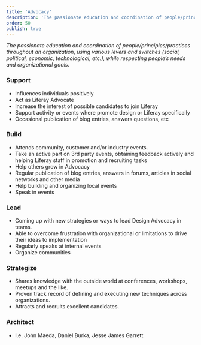 ```yaml
---
title: 'Advocacy'
description: 'The passionate education and coordination of people/principles/practices throughout an organization, using various levers and switches (social, political, economic, technological, etc.), while respecting people’s needs and organizational goals.'
order: 50
publish: true
---
```


_The passionate education and coordination of people/principles/practices throughout an organization, using various levers and switches (social, political, economic, technological, etc.), while respecting people’s needs and organizational goals._

### Support

-   Influences individuals positively
-   Act as Liferay Advocate
-   Increase the interest of possible candidates to join Liferay
-   Support activity or events where promote design or Liferay specifically
-   Occasional publication of blog entries, answers questions, etc

### Build

-   Attends community, customer and/or industry events.
-   Take an active part on 3rd party events, obtaining feedback actively and helping Liferay staff in promotion and recruiting tasks
-   Help others grow in Advocacy
-   Regular publication of blog entries, answers in forums, articles in social networks and other media
-   Help building and organizing local events
-   Speak in events

### Lead

-   Coming up with new strategies or ways to lead Design Advocacy in teams.
-   Able to overcome frustration with organizational or limitations to drive their ideas to implementation
-   Regularly speaks at internal events
-   Organize communities

### Strategize

-   Shares knowledge with the outside world at conferences, workshops, meetups and the like.
-   Proven track record of defining and executing new techniques across organizations.
-   Attracts and recruits excellent candidates.

### Architect

-   I.e. John Maeda, Daniel Burka, Jesse James Garrett
